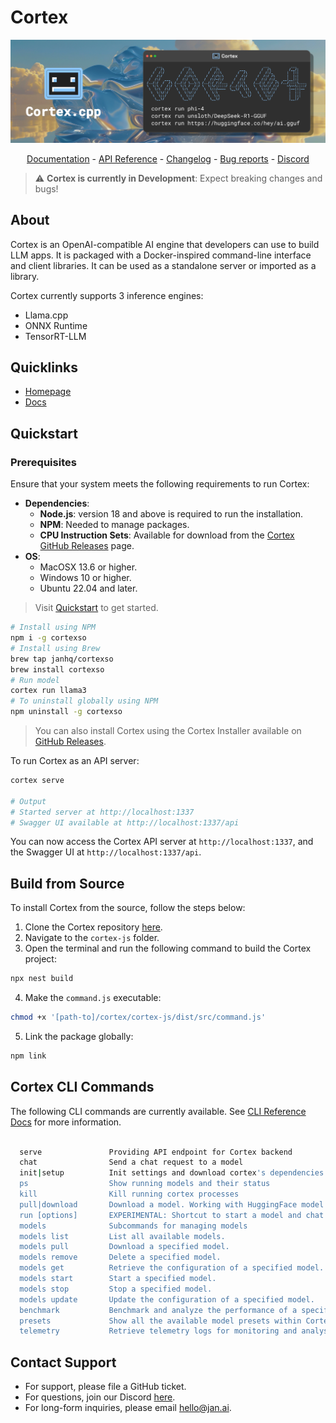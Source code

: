 # Cortex
<p align="center">
  <img alt="cortex-cpplogo" src="https://raw.githubusercontent.com/janhq/cortex/dev/assets/cortex-banner.png">
</p>

<p align="center">
  <a href="https://jan.ai/cortex">Documentation</a> - <a href="https://jan.ai/api-reference">API Reference</a> 
  - <a href="https://github.com/janhq/cortex/releases">Changelog</a> - <a href="https://github.com/janhq/cortex/issues">Bug reports</a> - <a href="https://discord.gg/AsJ8krTT3N">Discord</a>
</p>

> ⚠️ **Cortex is currently in Development**: Expect breaking changes and bugs!

## About
Cortex is an OpenAI-compatible AI engine that developers can use to build LLM apps. It is packaged with a Docker-inspired command-line interface and client libraries. It can be used as a standalone server or imported as a library. 

Cortex currently supports 3 inference engines:

- Llama.cpp
- ONNX Runtime
- TensorRT-LLM

## Quicklinks

- [Homepage](https://cortex.jan.ai/)
- [Docs](https://cortex.jan.ai/docs/)

## Quickstart
### Prerequisites
Ensure that your system meets the following requirements to run Cortex:
- **Dependencies**:
  - **Node.js**: version 18 and above is required to run the installation.
  - **NPM**: Needed to manage packages.
  - **CPU Instruction Sets**: Available for download from the [Cortex GitHub Releases](https://github.com/janhq/cortex/releases) page.
- **OS**:
  - MacOSX 13.6 or higher.
  - Windows 10 or higher.
  - Ubuntu 22.04 and later.

> Visit [Quickstart](https://cortex.jan.ai/docs/quickstart) to get started.


``` bash
# Install using NPM
npm i -g cortexso
# Install using Brew
brew tap janhq/cortexso
brew install cortexso
# Run model
cortex run llama3
# To uninstall globally using NPM
npm uninstall -g cortexso
```
> You can also install Cortex using the Cortex Installer available on [GitHub Releases](https://github.com/janhq/cortex/releases).

To run Cortex as an API server:
```bash
cortex serve

# Output
# Started server at http://localhost:1337
# Swagger UI available at http://localhost:1337/api
```

You can now access the Cortex API server at `http://localhost:1337`,
and the Swagger UI at `http://localhost:1337/api`.

## Build from Source

To install Cortex from the source, follow the steps below:

1. Clone the Cortex repository [here](https://github.com/janhq/cortex/tree/dev).
2. Navigate to the `cortex-js` folder.
3. Open the terminal and run the following command to build the Cortex project:

```bash
npx nest build
```

4. Make the `command.js` executable:

```bash
chmod +x '[path-to]/cortex/cortex-js/dist/src/command.js'
```

5. Link the package globally:

```bash
npm link
```

## Cortex CLI Commands

The following CLI commands are currently available.
See [CLI Reference Docs](https://cortex.jan.ai/docs/cli) for more information.

```bash

  serve               Providing API endpoint for Cortex backend
  chat                Send a chat request to a model
  init|setup          Init settings and download cortex's dependencies
  ps                  Show running models and their status
  kill                Kill running cortex processes
  pull|download       Download a model. Working with HuggingFace model id.
  run [options]       EXPERIMENTAL: Shortcut to start a model and chat
  models              Subcommands for managing models
  models list         List all available models.
  models pull         Download a specified model.
  models remove       Delete a specified model.
  models get          Retrieve the configuration of a specified model.
  models start        Start a specified model.
  models stop         Stop a specified model.
  models update       Update the configuration of a specified model.
  benchmark           Benchmark and analyze the performance of a specific AI model using your system.
  presets             Show all the available model presets within Cortex.
  telemetry           Retrieve telemetry logs for monitoring and analysis.
```

## Contact Support
- For support, please file a GitHub ticket.
- For questions, join our Discord [here](https://discord.gg/FTk2MvZwJH).
- For long-form inquiries, please email [hello@jan.ai](mailto:hello@jan.ai).
